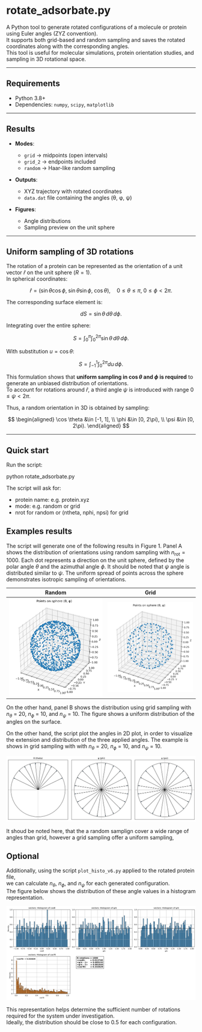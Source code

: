 # rotate_adsorbate.py

A Python tool to generate rotated configurations of a molecule or protein using Euler angles (ZYZ convention).  
It supports both grid-based and random sampling and saves the rotated coordinates along with the corresponding angles.  
This tool is useful for molecular simulations, protein orientation studies, and sampling in 3D rotational space.

---

## Requirements

- Python 3.8+
- Dependencies: `numpy`, `scipy`, `matplotlib`

---

## Results

- **Modes**:  
  - `grid` → midpoints (open intervals)  
  - `grid_2` → endpoints included  
  - `random` → Haar-like random sampling  

- **Outputs**:  
  - XYZ trajectory with rotated coordinates  
  - `data.dat` file containing the angles (θ, φ, ψ)  

- **Figures**:  
  - Angle distributions  
  - Sampling preview on the unit sphere  

---

## Uniform sampling of 3D rotations

The rotation of a protein can be represented as the orientation of a unit vector $\hat r$ on the unit sphere ($R = 1$).  
In spherical coordinates:

$$
\hat r = (\sin\theta\cos\phi,\; \sin\theta\sin\phi,\; \cos\theta),
\quad 0 \leq \theta \leq \pi,\; 0 \leq \phi < 2\pi.
$$

The corresponding surface element is:

$$
dS = \sin\theta \, d\theta \, d\phi.
$$

Integrating over the entire sphere:

$$
S = \int_{0}^{\pi} \int_{0}^{2\pi} \sin\theta \, d\theta \, d\phi.
$$

With substitution $u = \cos\theta$:

$$
S = \int_{-1}^{1} \int_{0}^{2\pi} du \, d\phi.
$$

This formulation shows that **uniform sampling in $\cos\theta$ and $\phi$ is required** to generate an unbiased distribution of orientations.  
To account for rotations around $\hat r$, a third angle $\psi$ is introduced with range $0 \leq \psi < 2\pi$.

Thus, a random orientation in 3D is obtained by sampling:

$$
\begin{aligned}
\cos \theta &\in [-1, 1], \\
\phi &\in [0, 2\pi), \\
\psi &\in [0, 2\pi).
\end{aligned}
$$

---

## Quick start

Run the script:

python rotate_adsorbate.py

The script will ask for:
- protein name: e.g. protein.xyz 
- mode: e.g. random or grid
- nrot for random or (ntheta, nphi, npsi) for grid


## Examples results

The script will generate one of the following results in Figure 1.
Panel A shows the distribution of orientations using random sampling with $n_{\text{rot}} = 1000$.
Each dot represents a direction on the unit sphere, defined by the polar angle $\theta$ and the azimuthal angle $\phi$.
It should be noted that $\psi$ angle is distributed similar to $\psi$.
The uniform spread of points across the sphere demonstrates isotropic sampling of orientations.


| Random                                                   | Grid                                                 |
| -------------------------------------------------------- | ---------------------------------------------------- |
| ![Random](figures/angles_to_sphere_nrot-1000_random.png) | ![Grid](figures/angles_to_sphere_nrot-4000_grid.png) |

On the other hand, panel B shows the distribution using grid sampling with $n_{\theta}$ = 20, $n_{\phi}$ = 10, and $n_{\psi}$ = 10.
The figure shows a uniform distribution of the angles on the surface.


On the other hand, the script plot the angles in 2D plot, in order to visualize the extension and distribution of the three applied angles.
The example is shows in grid sampling with with $n_{\theta}$ = 20, $n_{\phi}$ = 10, and $n_{\psi}$ = 10.

![Distribución de ángulos](figures/angles_three_grid.png)

It shoud be noted here, that the a random samplign cover a wide range of angles than grid, however a grid sampling offer a uniform sampling,


## Optional

Additionally, using the script `plot_histo_v6.py` applied to the rotated protein file,  
we can calculate $n_{\theta}$, $n_{\phi}$, and $n_{\psi}$ for each generated configuration.  
The figure below shows the distribution of these angle values in a histogram representation.

![Angle distributions](figures/histos_3x2.png)

This representation helps determine the sufficient number of rotations required for the system under investigation.  
Ideally, the distribution should be close to 0.5 for each configuration.
